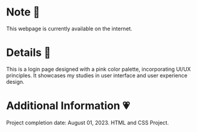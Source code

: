 # Note 🍥
This webpage is currently available on the internet.

# Details 🎀
This is a login page designed with a pink color palette, incorporating UI/UX principles. It showcases my studies in user interface and user experience design.

# Additional Information 💗
Project completion date: August 01, 2023.
HTML and CSS Project.
